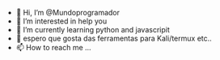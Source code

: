 - 👋 Hi, I’m @Mundoprogramador
- 👀 I’m interested in help you 
- 🌱 I’m currently learning python and javascripit
- 💞️ espero que gosta das ferramentas para Kali/termux etc..
- 📫 How to reach me ...

<!---
Mundoprogramador/Mundoprogramador is a ✨ special ✨ repository because its `README.md` (this file) appears on your GitHub profile.
You can click the Preview link to take a look at your changes.
--->
